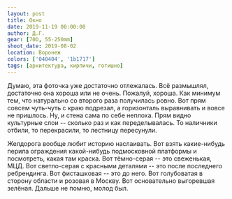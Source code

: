```yaml
---
layout: post
title: Окно
date: 2019-11-19 00:00:00
author: Д.Г.
gear: [70D, 55-250mm]
shoot_date: 2019-08-02
location: Воронеж
colors: ['040404', '1b1717']
tags: [архитектура, кирпичи, готишно]
---
```

Думаю, эта фоточка уже достаточно отлежалась. Всё размышлял, достаточно она хороша или не очень. Пожалуй, хороша. Как минимум тем, что натурально со второго раза получилась ровно. Вот прям совсем чуть-чуть с краю подрезал, а горизонталь выравнивать и вовсе не пришлось. Ну, и стена сама по себе неплоха. Прям видно культурные слои -- сколько раз и как переделывалась. То наличники отбили, то перекрасили, то лестницу пересунули.

Желдорога вообще любит историю наслаивать. Вот взять какие-нибудь перила ограждения какой-нибудь подмосковной платформы и посмотреть, какая там краска. Вот тёмно-серая -- это свеженькая, МЦД. Вот светло-серая с красными деталями -- это после последнего ребрендинга. Вот фисташковая -- это до него. Вот голубоватая в сторону области и розовая в Москву. Вот основательно выгоревшая зелёная. Дальше не помню, молод был.
